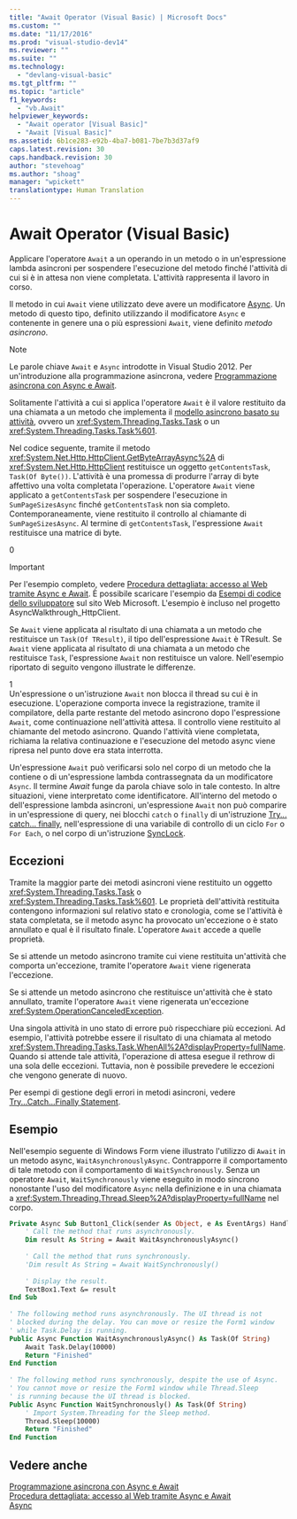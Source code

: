 ```yaml
---
title: "Await Operator (Visual Basic) | Microsoft Docs"
ms.custom: ""
ms.date: "11/17/2016"
ms.prod: "visual-studio-dev14"
ms.reviewer: ""
ms.suite: ""
ms.technology: 
  - "devlang-visual-basic"
ms.tgt_pltfrm: ""
ms.topic: "article"
f1_keywords: 
  - "vb.Await"
helpviewer_keywords: 
  - "Await operator [Visual Basic]"
  - "Await [Visual Basic]"
ms.assetid: 6b1ce283-e92b-4ba7-b081-7be7b3d37af9
caps.latest.revision: 30
caps.handback.revision: 30
author: "stevehoag"
ms.author: "shoag"
manager: "wpickett"
translationtype: Human Translation
---
```

# Await Operator (Visual Basic)
Applicare l'operatore `Await` a un operando in un metodo o in un'espressione lambda asincroni per sospendere l'esecuzione del metodo finché l'attività di cui si è in attesa non viene completata.  L'attività rappresenta il lavoro in corso.  
  
 Il metodo in cui `Await` viene utilizzato deve avere un modificatore [Async](../../../visual-basic/language-reference/modifiers/async.md).  Un metodo di questo tipo, definito utilizzando il modificatore `Async` e contenente in genere una o più espressioni `Await`, viene definito *metodo asincrono*.  
  
> [!NOTE]
>  Le parole chiave `Await` e `Async` introdotte in Visual Studio 2012.  Per un'introduzione alla programmazione asincrona, vedere [Programmazione asincrona con Async e Await](../Topic/Asynchronous%20Programming%20with%20Async%20and%20Await%20\(C%23%20and%20Visual%20Basic\).md).  
  
 Solitamente l'attività a cui si applica l'operatore `Await` è il valore restituito da una chiamata a un metodo che implementa il [modello asincrono basato su attività](http://go.microsoft.com/fwlink/?LinkId=204847), ovvero un <xref:System.Threading.Tasks.Task> o un <xref:System.Threading.Tasks.Task%601>.  
  
 Nel codice seguente, tramite il metodo <xref:System.Net.Http.HttpClient.GetByteArrayAsync%2A> di <xref:System.Net.Http.HttpClient> restituisce un oggetto `getContentsTask`, `Task(Of Byte())`.  L'attività è una promessa di produrre l'array di byte affettivo una volta completata l'operazione.  L'operatore `Await` viene applicato a `getContentsTask` per sospendere l'esecuzione in `SumPageSizesAsync` finché `getContentsTask` non sia completo.  Contemporaneamente, viene restituito il controllo al chiamante di `SumPageSizesAsync`.  Al termine di `getContentsTask`, l'espressione `Await` restituisce una matrice di byte.  
  
<CodeContentPlaceHolder>0</CodeContentPlaceHolder>  
> [!IMPORTANT]
>  Per l'esempio completo, vedere [Procedura dettagliata: accesso al Web tramite Async e Await](../Topic/Walkthrough:%20Accessing%20the%20Web%20by%20Using%20Async%20and%20Await%20\(C%23%20and%20Visual%20Basic\).md).  È possibile scaricare l'esempio da [Esempi di codice dello sviluppatore](http://go.microsoft.com/fwlink/?LinkID=255191&clcid=0x409) sul sito Web Microsoft.  L'esempio è incluso nel progetto AsyncWalkthrough\_HttpClient.  
  
 Se `Await` viene applicata al risultato di una chiamata a un metodo che restituisce un `Task(Of TResult)`, il tipo dell'espressione `Await` è TResult.  Se `Await` viene applicata al risultato di una chiamata a un metodo che restituisce `Task`, l'espressione `Await` non restituisce un valore.  Nell'esempio riportato di seguito vengono illustrate le differenze.  
  
<CodeContentPlaceHolder>1</CodeContentPlaceHolder>  
 Un'espressione o un'istruzione `Await` non blocca il thread su cui è in esecuzione.  L'operazione comporta invece la registrazione, tramite il compilatore, della parte restante del metodo asincrono dopo l'espressione `Await`, come continuazione nell'attività attesa.  Il controllo viene restituito al chiamante del metodo asincrono.  Quando l'attività viene completata, richiama la relativa continuazione e l'esecuzione del metodo async viene ripresa nel punto dove era stata interrotta.  
  
 Un'espressione `Await` può verificarsi solo nel corpo di un metodo che la contiene o di un'espressione lambda contrassegnata da un modificatore `Async`.  Il termine *Await* funge da parola chiave solo in tale contesto.  In altre situazioni, viene interpretato come identificatore.  All'interno del metodo o dell'espressione lambda asincroni, un'espressione `Await` non può comparire in un'espressione di query, nei blocchi `catch` o `finally` di un'istruzione [Try... catch... finally](../../../visual-basic/language-reference/statements/try-catch-finally-statement.md), nell'espressione di una variabile di controllo di un ciclo `For` o `For Each`, o nel corpo di un'istruzione [SyncLock](../../../visual-basic/language-reference/statements/synclock-statement.md).  
  
## Eccezioni  
 Tramite la maggior parte dei metodi asincroni viene restituito un oggetto <xref:System.Threading.Tasks.Task> o <xref:System.Threading.Tasks.Task%601>.  Le proprietà dell'attività restituita contengono informazioni sul relativo stato e cronologia, come se l'attività è stata completata, se il metodo async ha provocato un'eccezione o è stato annullato e qual è il risultato finale.  L'operatore `Await` accede a quelle proprietà.  
  
 Se si attende un metodo asincrono tramite cui viene restituita un'attività che comporta un'eccezione, tramite l'operatore  `Await` viene rigenerata l'eccezione.  
  
 Se si attende un metodo asincrono che restituisce un'attività che è stato annullato, tramite l'operatore `Await` viene rigenerata un'eccezione <xref:System.OperationCanceledException>.  
  
 Una singola attività in uno stato di errore può rispecchiare più eccezioni.  Ad esempio, l'attività potrebbe essere il risultato di una chiamata al metodo <xref:System.Threading.Tasks.Task.WhenAll%2A?displayProperty=fullName>.  Quando si attende tale attività, l'operazione di attesa esegue il rethrow di una sola delle eccezioni.  Tuttavia, non è possibile prevedere le eccezioni che vengono generate di nuovo.  
  
 Per esempi di gestione degli errori in metodi asincroni, vedere [Try...Catch...Finally Statement](../../../visual-basic/language-reference/statements/try-catch-finally-statement.md).  
  
## Esempio  
 Nell'esempio seguente di Windows Form viene illustrato l'utilizzo di `Await` in un metodo async, `WaitAsynchronouslyAsync`.  Contrapporre il comportamento di tale metodo con il comportamento di `WaitSynchronously`.  Senza un operatore `Await`, `WaitSynchronously` viene eseguito in modo sincrono nonostante l'uso del modificatore `Async` nella definizione e in una chiamata a <xref:System.Threading.Thread.Sleep%2A?displayProperty=fullName> nel corpo.  
  
```vb  
Private Async Sub Button1_Click(sender As Object, e As EventArgs) Handles Button1.Click  
    ' Call the method that runs asynchronously.  
    Dim result As String = Await WaitAsynchronouslyAsync()  
  
    ' Call the method that runs synchronously.  
    'Dim result As String = Await WaitSynchronously()  
  
    ' Display the result.  
    TextBox1.Text &= result  
End Sub  
  
' The following method runs asynchronously. The UI thread is not  
' blocked during the delay. You can move or resize the Form1 window   
' while Task.Delay is running.  
Public Async Function WaitAsynchronouslyAsync() As Task(Of String)  
    Await Task.Delay(10000)  
    Return "Finished"  
End Function  
  
' The following method runs synchronously, despite the use of Async.  
' You cannot move or resize the Form1 window while Thread.Sleep  
' is running because the UI thread is blocked.  
Public Async Function WaitSynchronously() As Task(Of String)  
    ' Import System.Threading for the Sleep method.  
    Thread.Sleep(10000)  
    Return "Finished"  
End Function  
```  
  
## Vedere anche  
 [Programmazione asincrona con Async e Await](../Topic/Asynchronous%20Programming%20with%20Async%20and%20Await%20\(C%23%20and%20Visual%20Basic\).md)   
 [Procedura dettagliata: accesso al Web tramite Async e Await](../Topic/Walkthrough:%20Accessing%20the%20Web%20by%20Using%20Async%20and%20Await%20\(C%23%20and%20Visual%20Basic\).md)   
 [Async](../../../visual-basic/language-reference/modifiers/async.md)